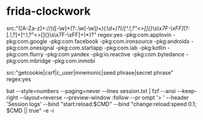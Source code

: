 # frida-clockwork

src:"([A-Za-z]+://)([-\w]+(?:\.\w[-\w]*)+)(:\d+)?(/[^.!,?"<>\[\]{}\s\x7F-\xFF]*(?:[.!,?]+[^.!,?"<>\[\]{}\s\x7F-\xFF]+)*)?" regex:yes -pkg:com.applovin -pkg:com.google  -pkg:com.facebook -pkg:com.ironsource -pkg:androidx -pkg:com.onesignal -pkg:com.startapp -pkg:com.iab -pkg:kotlin -pkg:com.flurry -pkg:com.yandex -pkg:io.reactive -pkg:com.bytedance -pkg:com.mbridge -pkg:com.inmobi


src:"getcookie|csrf|c_user|mnemonic|seed phrase|secret phrase" regex:yes

bat --style=numbers --paging=never --lines session.txt | fzf --ansi --keep-right  --layout=reverse --preview-window :follow --pr
ompt '> ' --header 'Session logs' --bind "start:reload:$CMD" --bind "change:reload:speed 0.1; $CMD || true" -e -i